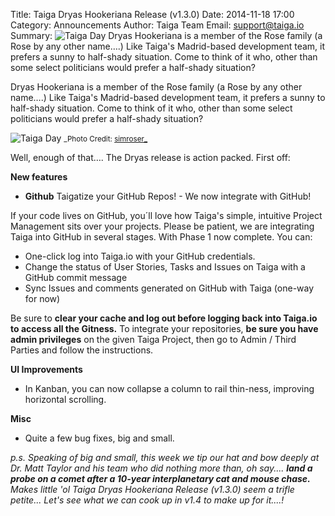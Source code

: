Title: Taiga Dryas Hookeriana Release (v1.3.0)
Date: 2014-11-18 17:00
Category: Announcements
Author: Taiga Team
Email: support@taiga.io
Summary: ![Taiga Day]({filename}/images/2014-11-18_changelog130/image01.jpg) Dryas Hookeriana is a member of the Rose family (a Rose by any other name….) Like Taiga's Madrid-based development team, it prefers a sunny to half-shady situation. Come to think of it who, other than some select politicians would prefer a half-shady situation?

Dryas Hookeriana is a member of the Rose family (a Rose by any other name….) Like Taiga's Madrid-based development team, it prefers a sunny to half-shady situation. Come to think of it who, other than some select politicians would prefer a half-shady situation?

![Taiga Day]({filename}/images/2014-11-18_changelog130/image01.jpg)
<small>_Photo Credit: [simroser_](https://www.flickr.com/photos/41408877@N06/)</small>

Well, enough of that…. The Dryas release is action packed. First off:

**New features**

- **Github** Taigatize your GitHub Repos! - We now integrate with GitHub!

If your code lives on GitHub, you´ll love how Taiga's simple, intuitive Project Management sits over your projects. Please be patient, we are integrating Taiga into GitHub in several stages.  With Phase 1 now complete. You can:

- One-click log into Taiga.io with your GitHub credentials.
- Change the status of User Stories, Tasks and Issues on Taiga with a GitHub commit message
- Sync Issues and comments generated on GitHub with Taiga (one-way for now)

Be sure to **clear your cache and log out before logging back into Taiga.io to access all the Gitness.** To integrate your repositories, **be sure you have admin privileges** on the given Taiga Project, then go to Admin / Third Parties and follow the instructions.

**UI Improvements**

- In Kanban, you can now collapse a column to rail thin-ness, improving horizontal scrolling.

**Misc**

- Quite a few bug fixes, big and small.

_p.s. Speaking of big and small, this week we tip our hat and bow deeply at Dr. Matt Taylor and his team who did nothing more than, oh say.... **land a probe on a comet after a 10-year interplanetary cat and mouse chase.** Makes little 'ol Taiga Dryas Hookeriana Release (v1.3.0) seem a trifle petite... Let's see what we can cook up in v1.4 to make up for it....!_
